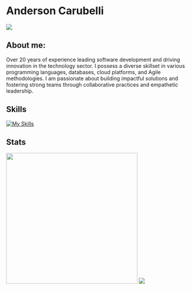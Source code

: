 # Anderson Carubelli
<a href="https://www.linkedin.com/in/andersoncarubelli/"><img src="https://img.shields.io/badge/LinkedIn-informational?logo=linkedin"/></a>

## About me:

Over 20 years of experience leading software development and driving innovation in the technology sector. I possess a diverse skillset in various programming languages, databases, cloud platforms, and Agile methodologies. I am passionate about building impactful solutions and fostering strong teams through collaborative practices and empathetic leadership.

## Skills
[![My Skills](https://skillicons.dev/icons?i=java,go,py,rails,ts,git,github,gitlab,postgres,docker,aws,gcp,cloudflare)](https://skillicons.dev)

## Stats
<div>
    <img width="355px" src="https://github-readme-stats.vercel.app/api/top-langs/?username=andersoncarubelli&layout=compact&theme=github_dark"/>
    <img src="https://github-readme-stats.vercel.app/api?username=andersoncarubelli&theme=github_dark&hide_rank=true"/>
</div>
